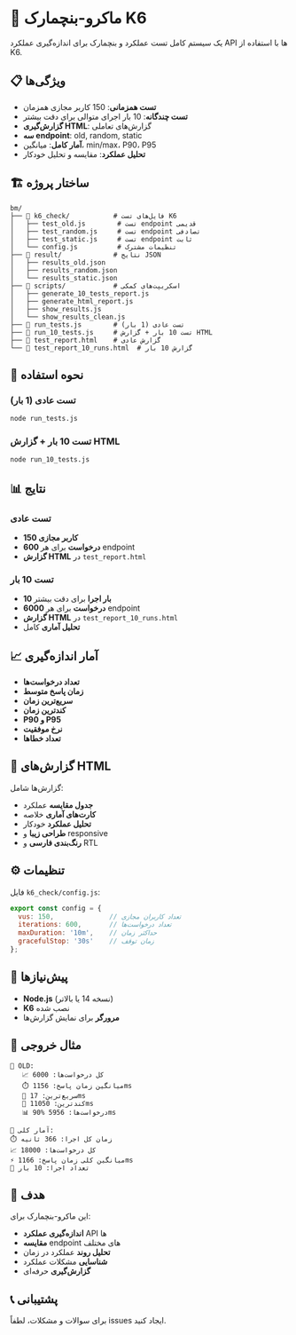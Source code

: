 # 🚀 ماکرو-بنچمارک K6

یک سیستم کامل تست عملکرد و بنچمارک برای اندازه‌گیری عملکرد API ها با استفاده از K6.

## 📋 ویژگی‌ها

- **تست همزمانی**: 150 کاربر مجازی همزمان
- **تست چندگانه**: 10 بار اجرای متوالی برای دقت بیشتر
- **گزارش‌گیری HTML**: گزارش‌های  تعاملی
- **سه endpoint**: old, random, static
- **آمار کامل**: میانگین، min/max، P90، P95
- **تحلیل عملکرد**: مقایسه و تحلیل خودکار

## 🏗️ ساختار پروژه

```
bm/
├── 📁 k6_check/           # فایل‌های تست K6
│   ├── test_old.js        # تست endpoint قدیمی
│   ├── test_random.js     # تست endpoint تصادفی
│   ├── test_static.js     # تست endpoint ثابت
│   └── config.js          # تنظیمات مشترک
├── 📁 result/             # نتایج JSON
│   ├── results_old.json
│   ├── results_random.json
│   └── results_static.json
├── 📁 scripts/            # اسکریپت‌های کمکی
│   ├── generate_10_tests_report.js
│   ├── generate_html_report.js
│   ├── show_results.js
│   └── show_results_clean.js
├── 🎯 run_tests.js        # تست عادی (1 بار)
├── 🎯 run_10_tests.js     # تست 10 بار + گزارش HTML
├── 📄 test_report.html    # گزارش عادی
└── 📄 test_report_10_runs.html  # گزارش 10 بار
```

## 🚀 نحوه استفاده

### تست عادی (1 بار)
```bash
node run_tests.js
```

### تست 10 بار + گزارش HTML
```bash
node run_10_tests.js
```

## 📊 نتایج

### تست عادی
- **150 کاربر مجازی**
- **600 درخواست** برای هر endpoint
- **گزارش HTML** در `test_report.html`

### تست 10 بار
- **10 بار اجرا** برای دقت بیشتر
- **6000 درخواست** برای هر endpoint
- **گزارش HTML** در `test_report_10_runs.html`
- **تحلیل آماری** کامل

## 📈 آمار اندازه‌گیری

- **تعداد درخواست‌ها**
- **زمان پاسخ متوسط**
- **سریع‌ترین زمان**
- **کندترین زمان**
- **P90 و P95**
- **نرخ موفقیت**
- **تعداد خطاها**

## 🎨 گزارش‌های HTML

گزارش‌ها شامل:
- **جدول مقایسه** عملکرد
- **کارت‌های آماری** خلاصه
- **تحلیل عملکرد** خودکار
- **طراحی زیبا** و responsive
- **رنگ‌بندی فارسی** و RTL

## ⚙️ تنظیمات

فایل `k6_check/config.js`:
```javascript
export const config = {
  vus: 150,              // تعداد کاربران مجازی
  iterations: 600,       // تعداد درخواست‌ها
  maxDuration: '10m',    // حداکثر زمان
  gracefulStop: '30s'    // زمان توقف
};
```

## 🔧 پیش‌نیازها

- **Node.js** (نسخه 14 یا بالاتر)
- **K6** نصب شده
- **مرورگر** برای نمایش گزارش‌ها

## 📝 مثال خروجی

```
🎯 OLD:
   📈 کل درخواست‌ها: 6000
   ⏱️ میانگین زمان پاسخ: 1156ms
   🚀 سریع‌ترین: 17ms
   🐌 کندترین: 11050ms
   📊 90% درخواست‌ها: 5956ms

🌟 آمار کلی:
⏱️ زمان کل اجرا: 366 ثانیه
📈 کل درخواست‌ها: 18000
⚡ میانگین کلی زمان پاسخ: 1166ms
🔄 تعداد اجرا: 10 بار
```

## 🎯 هدف

این ماکرو-بنچمارک برای:
- **اندازه‌گیری عملکرد** API ها
- **مقایسه** endpoint های مختلف
- **تحلیل روند** عملکرد در زمان
- **شناسایی** مشکلات عملکرد
- **گزارش‌گیری** حرفه‌ای

## 📞 پشتیبانی

برای سوالات و مشکلات، لطفاً issues ایجاد کنید.
